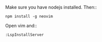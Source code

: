 Make sure you have nodejs installed. Then::

    npm install -g neovim

Open vim and::

    :LspInstallServer


